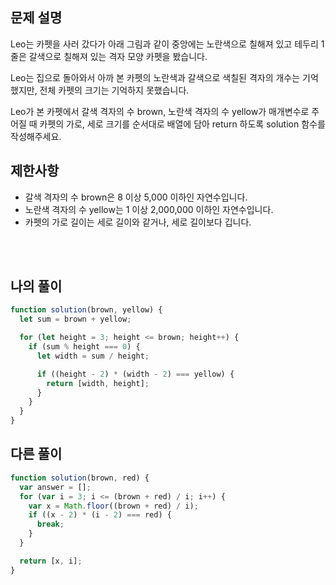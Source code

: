 ## 문제 설명

Leo는 카펫을 사러 갔다가 아래 그림과 같이 중앙에는 노란색으로 칠해져 있고 테두리 1줄은 갈색으로 칠해져 있는 격자 모양 카펫을 봤습니다.

Leo는 집으로 돌아와서 아까 본 카펫의 노란색과 갈색으로 색칠된 격자의 개수는 기억했지만, 전체 카펫의 크기는 기억하지 못했습니다.

Leo가 본 카펫에서 갈색 격자의 수 brown, 노란색 격자의 수 yellow가 매개변수로 주어질 때 카펫의 가로, 세로 크기를 순서대로 배열에 담아 return 하도록 solution 함수를 작성해주세요.

## 제한사항

- 갈색 격자의 수 brown은 8 이상 5,000 이하인 자연수입니다.
- 노란색 격자의 수 yellow는 1 이상 2,000,000 이하인 자연수입니다.
- 카펫의 가로 길이는 세로 길이와 같거나, 세로 길이보다 깁니다.

<br/>
<br/>

## 나의 풀이

```js
function solution(brown, yellow) {
  let sum = brown + yellow;

  for (let height = 3; height <= brown; height++) {
    if (sum % height === 0) {
      let width = sum / height;

      if ((height - 2) * (width - 2) === yellow) {
        return [width, height];
      }
    }
  }
}
```

## 다른 풀이

```js
function solution(brown, red) {
  var answer = [];
  for (var i = 3; i <= (brown + red) / i; i++) {
    var x = Math.floor((brown + red) / i);
    if ((x - 2) * (i - 2) === red) {
      break;
    }
  }

  return [x, i];
}
```

